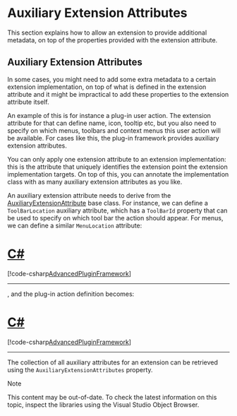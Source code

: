 Auxiliary Extension Attributes
======
This section explains how to allow an extension to provide additional metadata, on top of the properties provided with the extension attribute.

Auxiliary Extension Attributes
----
In some cases, you might need to add some extra metadata to a certain extension implementation, on top of what is defined in the extension attribute and it might be impractical to add these properties to the extension attribute itself.

An example of this is for instance a plug-in user action. The extension attribute for that can define name, icon, tooltip etc, but you also need to specify on which menus, toolbars and context menus this user action will be available. For cases like this, the plug-in framework provides auxiliary extension attributes.

You can only apply one extension attribute to an extension implementation: this is the attribute that uniquely identifies the extension point the extension implementation targets. On top of this, you can annotate the implementation class with as many auxiliary extension attributes as you like.

An auxiliary extension attribute needs to derive from the [AuxiliaryExtensionAttribute](../../api/core/Sdl.Core.PluginFramework.AuxiliaryExtensionAttribute.yml) base class. For instance, we can define a `ToolBarLocation` auxiliary attribute, which has a `ToolBarId` property that can be used to specify on which tool bar the action should appear. For menus, we can define a similar `MenuLocation` attribute:

# [C#](#tab/tabid-1)
[!code-csharp[AdvancedPluginFramework](code_samples/AdvancedPluginFramework.cs#L62-L82)]
***

, and the plug-in action definition becomes:

# [C#](#tab/tabid-1)
[!code-csharp[AdvancedPluginFramework](code_samples/AdvancedPluginFramework.cs#L88-L97)]
***

The collection of all auxiliary attributes for an extension can be retrieved using the `AuxiliaryExtensionAttributes` property.

> [!NOTE]
> 
> This content may be out-of-date. To check the latest information on this topic, inspect the libraries using the Visual Studio Object Browser.